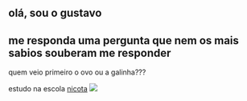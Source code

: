 ## olá, sou o gustavo 

## me responda uma pergunta que nem os mais sabios souberam me responder 

quem veio primeiro o ovo ou a galinha???

estudo na escola [nicota](instagram/escola.donanicota)
  ![](https://media1.tenor.com/m/COcSmM3DDf0AAAAC/he-hehe.gif)
